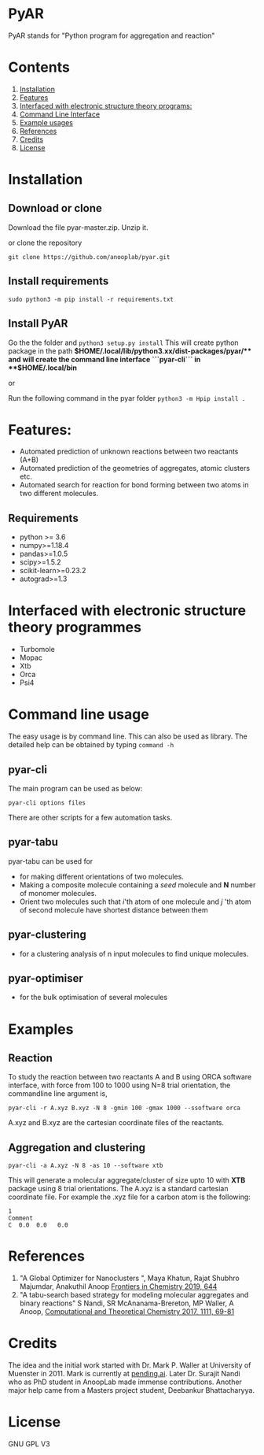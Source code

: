 # PyAR
PyAR stands for "Python program for aggregation and reaction"

# Contents

1.  [Installation](#installation)
1.  [Features](#features)
1.  [Interfaced with electronic structure theory programs:](#interfaced-with-electronic-structure-theory-programmes)
1.  [Command Line Interface](#command-line-usage)
1.  [Example usages](#examples)
1.  [References](#references)
1.  [Credits](#credits)
1.  [License](#license)

# Installation

## Download or clone

Download the file pyar-master.zip. Unzip it. 

or clone the repository

```git clone https://github.com/anooplab/pyar.git```

## Install requirements

```sudo python3 -m pip install -r requirements.txt```

## Install PyAR

Go the the folder and ```python3 setup.py install```
This will create python package in the path **$HOME/.local/lib/python3.xx/dist-packages/pyar/**
and will create the command line interface ```pyar-cli``` in **$HOME/.local/bin**

or

Run the following command in the pyar folder
```python3 -m Hpip install .```

# Features:
* Automated prediction of unknown reactions between two reactants (A+B)
* Automated prediction of the geometries of aggregates, atomic clusters etc.
* Automated search for reaction for bond forming between two atoms in two different molecules.

## Requirements
* python >= 3.6
* numpy>=1.18.4
* pandas>=1.0.5
* scipy>=1.5.2
* scikit-learn>=0.23.2
* autograd>=1.3

# Interfaced with electronic structure theory programmes
- Turbomole
- Mopac
- Xtb
- Orca
- Psi4

# Command line usage

The easy usage is by command line. This can also be used as library.
The detailed help can be obtained by typing ```command -h```

## pyar-cli
The main program can be used as below:

```
pyar-cli options files
```

There are other scripts for a few automation tasks.

## pyar-tabu
pyar-tabu can be used for
* for making different orientations of two molecules.
* Making a composite molecule containing a _seed_ molecule and __N__ number of monomer molecules.
* Orient two molecules such that _i_'th atom of one molecule and _j_ 'th atom of second molecule have shortest distance 
between them

## pyar-clustering
* for a clustering analysis of n input molecules to find unique molecules. 

## pyar-optimiser
* for the bulk optimisation of several molecules

# Examples

## Reaction

To study the reaction between two reactants A and B using ORCA software interface, with force from 100 to 1000 using N=8 trial orientation, the commandline line argument is,  

```pyar-cli -r A.xyz B.xyz -N 8 -gmin 100 -gmax 1000 --ssoftware orca```

A.xyz and B.xyz are the cartesian coordinate files of the reactants.


## Aggregation and clustering

```pyar-cli -a A.xyz -N 8 -as 10 --software xtb```

This will generate a molecular aggregate/cluster of size upto 10 with **XTB** package using 8 trial orientations.
The A.xyz is a standard cartesian coordinate file. For example the .xyz file for a carbon atom is the following:
```
1
Comment
C  0.0  0.0   0.0
```

# References

1. "A Global Optimizer for Nanoclusters ", Maya Khatun, Rajat Shubhro Majumdar, Anakuthil Anoop <a href="https://www.frontiersin.org/articles/10.3389/fchem.2019.00644/full">Frontiers in Chemistry 2019, 644</a>
1. "A tabu-search based strategy for modeling molecular aggregates and binary reactions" S Nandi, SR McAnanama-Brereton, MP Waller, A Anoop, <a href="https://www.sciencedirect.com/science/article/pii/S2210271X17301627">Computational and Theoretical Chemistry 2017, 1111, 69-81</a>  

# Credits

The idea and the initial work started with Dr. Mark P. Waller at University of Muenster in 2011. Mark is currently at <a href="http://pending.ai">pending.ai</a>.
Later Dr. Surajit Nandi who as PhD student in AnoopLab made immense contributions.  Another major help came from a Masters project student, Deebankur Bhattacharyya.

# License

GNU GPL V3
